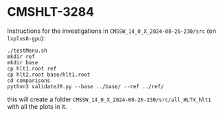 # CMSHLT-3284

Instructions for the investigations in `CMSSW_14_0_X_2024-08-26-230/src` (on `lxplus8-gpu`):
```
./testMenu.sh     
mkdir ref
mkdir base
cp hlt1.root ref
cp hlt2.root base/hlt1.root
cd comparisons
python3 validateJR.py --base ../base/ --ref ../ref/
```

this will create a folder `CMSSW_14_0_X_2024-08-26-230/src/all_HLTX_hlt1` with all the plots in it.